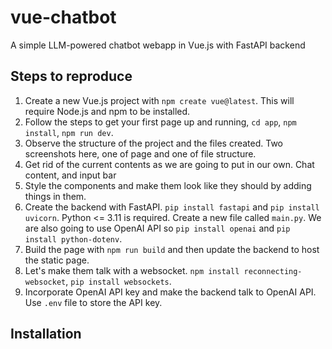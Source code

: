 # vue-chatbot

A simple LLM-powered chatbot webapp in Vue.js with FastAPI backend

## Steps to reproduce

1. Create a new Vue.js project with `npm create vue@latest`. This will require Node.js and npm to be installed.
2. Follow the steps to get your first page up and running, `cd app`, `npm install`, `npm run dev`.
3. Observe the structure of the project and the files created. Two screenshots here, one of page and one of file structure.
4. Get rid of the current contents as we are going to put in our own. Chat content, and input bar
5. Style the components and make them look like they should by adding things in them.
6. Create the backend with FastAPI. `pip install fastapi` and `pip install uvicorn`. Python <= 3.11 is required. Create a new file called `main.py`. We are also going to use OpenAI API so `pip install openai` and `pip install python-dotenv`.
7. Build the page with `npm run build` and then update the backend to host the static page.
8. Let's make them talk with a websocket. `npm install reconnecting-websocket`, `pip install websockets`.
9. Incorporate OpenAI API key and make the backend talk to OpenAI API. Use `.env` file to store the API key.

## Installation
